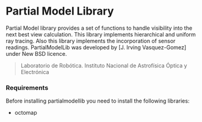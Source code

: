 # Partial Model Library

Partial Model library provides a set of functions to handle visibility into the next best view calculation. This library implements hierarchical and uniform ray tracing. Also this library implements the incorporation of sensor readings. PartialModelLib was developed by [J. Irving Vasquez-Gomez] under New BSD licence.

> Laboratorio de Robótica. Instituto Nacional de Astrofísica Óptica y Electrónica

### Requirements

Before installing partialmodellib you need to install the following libraries:
- octomap
